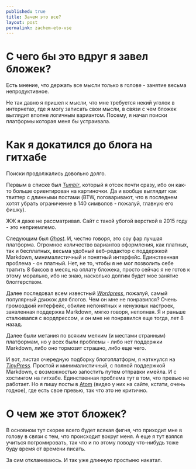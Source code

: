 ```yaml
---
published: true
title: Зачем это все?
layout: post
permalink: zachem-eto-vse
---
```

# С чего бы это вдруг я завел бложек?

Есть мнение, что держать все мысли только в голове - занятие весьма непродуктивное.

Не так давно я пришел к мысли, что мне требуется некий уголок в интернетах, где я могу записать свои мысли, в связи с чем бложек выглядит вполне логичным вариантом. Посему, я начал поиски платформы которая меня бы устраивала.

# Как я докатился до блога на гитхабе

Поиски продолжались довольно долго.

Первым в списке был [_Tumblr_](tumblr.com), который я отсек почти сразу, ибо он как-то больше ориентирован на картиночки. Да и вообще выглядит как твиттер с длинными постами (BTW, поговаривают, что в последнем хотят убрать ограничение в 140 символов - пожалуй, главную его фишку).

ЖЖ я даже не рассматривал. Сайт с такой убогой версткой в 2015 году - это неприемлемо.

Следующим был [_Ghost_](http://ghost.io). И, честно говоря, это соу фар лучшая платформа. Огромное количество вариантов оформления, как платных, так и бесплатных, весьма удобный веб-редактор с поддержкой Markdown, минималистичный и понятный интерфейс. Единственная проблема - он платный. Нет, не то, чтобы я не мог позволить себе тратить 8 баксов в месяц на оплату бложека, просто сейчас я не готов к этому морально, ибо не знаю, насколько долгим будет мое занятие блоггерством.

Далее последовал всем известный [_Wordpress_](wordpress.com), пожалуй, самый популярный движок для блогов. Чем он мне не понравился? Очень громоздкий интерфейс, обилие непонятных и ненужных настроек, заявленная поддержка Markdown, мягко говоря, неполная. Я и раньше сталкивался с вордпрессом, и он мне не понравился еще тогда, лет 8 назад.

Далее были метания по всяким мелким (и местами странным) платформам, но у всех были проблемы - либо нет поддержки Markdown, либо оно тормозит страшно, либо еще чего.

И вот, листая очередную подборку блогоплатформ, я наткнулся на [_TinyPress_](tinypress.co). Простой и минималистичный, с полной поддержкой Markdown, с возможностью запостить путем отправки имейла. И с хостингом на гитхабе. Единственная проблема тут в том, что превью не работает. Но я пишу посты в [Atom](https://atom.io/) (видео у них на сайте, кстати, очень годное), где есть свое превью, так что это не критично.

# О чем же этот бложек?

В основном тут скорее всего будет всякая фигня, что приходит мне в голову в связи с тем, что происходит вокруг меня. А еще я тут взялся учиться погромировать, так что и по этому поводу что-нибудь тоже буду время от времени писать.

За сим откланиваюсь. И так уже длинную простыню накатал.